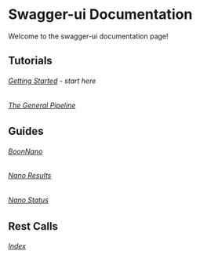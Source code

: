 # Swagger-ui Documentation

Welcome to the swagger-ui documentation page!

## Tutorials

###### [Getting Started](./Tutorials/Tutorial_Getting_Started.md) - _start here_

###### [The General Pipeline](./Tutorials/Tutorial_The_General_Pipeline.md)

## Guides

###### [BoonNano](./Guides/Guide_BoonNano.md)

###### [Nano Results](./Guides/Guide_Nano_Results.md)

###### [Nano Status](./Guides/Guide_Nano_Status.md)

## Rest Calls

###### [Index](./Index.md)
